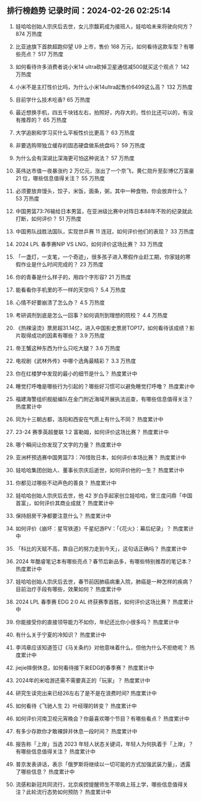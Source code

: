 
## 排行榜趋势 记录时间：2024-02-26 02:25:14
  
  1. 娃哈哈创始人宗庆后去世，女儿宗馥莉成为接班人，娃哈哈未来将驶向何方？ 874 万热度
    
  2. 比亚迪旗下首款超跑仰望 U9 上市，售价 168 万元，如何看待这款车型？有哪些亮点？ 517 万热度
    
  3. 如何看待许多消费者说小米14 ultra砍掉卫星通信减500就买这个观点？ 142 万热度
    
  4. 小米不是主打性价比吗，为什么小米14ultra起售价6499这么高？ 132 万热度
    
  5. 目前学什么技术吃香? 65 万热度
    
  6. 最近想换手机，四五千块钱左右，拍照好，内存大的，性价比还可以的，有没有推荐的？ 65 万热度
    
  7. 大学追剧和学习买什么平板性价比更高？ 63 万热度
    
  8. 非要选购带独立缓存的固态硬盘做系统盘吗？ 59 万热度
    
  9. 为什么会有深湖比深海更可怕这种说法？ 57 万热度
    
  10. 英伟达市值一夜暴涨约 2 万亿元，涨出了一个奈飞，黄仁勋升至彭博亿万富豪 21 位，哪些信息值得关注？ 55 万热度
    
  11. 必须要放弃馒头，饺子，米饭，面条，粥，其中一种食物，你会放弃什么？ 53 万热度
    
  12. 中国男篮73:76输给日本男篮，在亚洲级比赛中对阵日本88年不败的纪录就此打断，如何评价？ 51 万热度
    
  13. 中国男队战胜法国队，实现世乒赛 11 连冠，如何评价他们的表现？ 33 万热度
    
  14. 2024 LPL 春季赛NIP VS LNG，如何评价这场比赛？ 33 万热度
    
  15. 「一盏灯，一支笔，一个奇迹」，很多孩子进入寒假作业赶工期，你家娃的寒假作业是什么时间完成的？ 23 万热度
    
  16. 你的青春是什么样子的，用四个字形容? 21 万热度
    
  17. 能看看你手机里的不一样的天空吗？ 5.4 万热度
    
  18. 心情不好要崩溃了怎么办？ 4.5 万热度
    
  19. 考研调剂到底是怎么一回事？如何调剂到理想的院校？ 4.4 万热度
    
  20. 《热辣滚烫》票房超31.14亿，进入中国影史票房TOP17，如何看待该成绩？影片取得成功的因素有哪些？ 3.9 万热度
    
  21. 帝王蟹这种东西为什么只吃大腿？ 3.6 万热度
    
  22. 电视剧《武林外传》中哪个选角最精彩？ 3.3 万热度
    
  23. 你在红楼梦中发现的最小的细节是什么？ 热度累计中
    
  24. 睡觉打呼噜是哪些行为引起的？哪些好习惯可以避免睡觉打呼噜？ 热度累计中
    
  25. 福建海警组织舰艇编队在金门附近海域开展执法巡查，有哪些信息值得关注？ 热度累计中
    
  26. 同为十三朝古都，洛阳和西安在气质上有什么不同？ 热度累计中
    
  27. 23-24 赛季英超曼联 1:2 富勒姆，如何评价这场比赛？ 热度累计中
    
  28. 哪个瞬间让你发现了文字的力量？ 热度累计中
    
  29. 亚洲杯预选赛中国男篮73：76惜败日本，如何评价本场比赛？ 热度累计中
    
  30. 娃哈哈集团创始人、董事长宗庆后逝世，如何评价他的一生？ 热度累计中
    
  31. 你都见过哪些不动声色的善良？ 热度累计中
    
  32. 娃哈哈创始人宗庆后去世，他 42 岁白手起家创立娃哈哈，曾三度问鼎「中国首富」，如何评价其商业成就？ 热度累计中
    
  33. 保持厨房干净都要注意什么？ 热度累计中
    
  34. 如何评价《崩坏：星穹铁道》千星纪游PV：「《花火》：幕后纪录」？ 热度累计中
    
  35. 「科比的天赋不高，靠自己的努力走到今天」，这句话正确吗？ 热度累计中
    
  36. 2024 年酷睿笔记本有哪些亮点？春节后新品多，有哪些特别推荐的笔记本？ 热度累计中
    
  37. 娃哈哈创始人宗庆后去世，春节前因肺癌病重入院，肺癌是一种怎样的疾病？目前治疗手段有哪些，效果如何？ 热度累计中
    
  38. 2024 LPL 春季赛 EDG 2:0 AL 终获赛季首胜，如何评价这场比赛？ 热度累计中
    
  39. 你能接受你的直接领导能力不如你，年纪还比你小很多吗？ 热度累计中
    
  40. 有什么关于宁夏的冷知识？ 热度累计中
    
  41. 李鸿章应该知道签订《马关条约》对他意味着什么，但他为什么不拒绝呢？ 热度累计中
    
  42. jiejie摔倒休息，如何看待接下来EDG的春季赛？ 热度累计中
    
  43. 2024年的米哈游还需不需要真正的「玩家」？ 热度累计中
    
  44. 研究生读完出来已经26左右了是不是在浪费时间? 热度累计中
    
  45. 如何看待《飞驰人生 2》叶经理的转变？ 热度累计中
    
  46. 如何评价河南卫视元宵晚会？你最喜欢哪个节目？有哪些看点？ 热度累计中
    
  47. 有多少存款你才敢裸辞并休息一段时间？ 热度累计中
    
  48. 报告称「上岸」当选 2023 年轻人状态关键词，年轻人为何执着于「上岸」？有哪些信息值得关注？ 热度累计中
    
  49. 普京发表讲话，表示「俄罗斯将继续以一切可能的方式加强武装力量」，透露了哪些信息？ 热度累计中
    
  50. 流感和新冠共同流行，北京疾控提醒师生不带病上班上学，哪些信息值得关注？此轮流行态势如何预防？ 热度累计中
    
